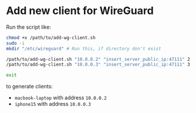 # Add new client for WireGuard

Run the script like:

```bash
chmod +x /path/to/add-wg-client.sh
sudo -i
mkdir "/etc/wireguard" # Run this, if directory don't exist

/path/to/add-wg-client.sh "10.0.0.2" "insert_server_public_ip:47111" 2 "macbook-laptop"
/path/to/add-wg-client.sh "10.0.0.3" "insert_server_public_ip:47111" 3 "iphone15"

exit
```

to generate clients:

- `macbook-laptop` with address `10.0.0.2`
- `iphone15` with address `10.0.0.3`
